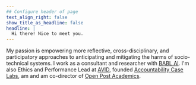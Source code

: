 ```yaml
---
## Configure header of page
text_align_right: false
show_title_as_headline: false
headline: |
  Hi there! Nice to meet you.
---
```


<!-- this is a subheadline -->
My passion is empowering more reflective, cross-disciplinary, and participatory approaches to anticipating and mitigating the harms of socio-technical systems. I work as a consultant and researcher with [BABL AI](https://babl.ai). I'm also Ethics and Performance Lead at [AVID](https://avidml.org), founded [Accountability Case Labs](https://docs.google.com/document/d/1wi-OsM4l2HCn-F0L_PomqkpncT5y9DCQF6db2eMwsCY/edit?usp=sharing), am and am co-director of [Open Post Academics](https://openpostac.org).